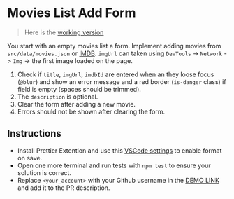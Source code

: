 # Movies List Add Form

> Here is the [working version](https://mate-academy.github.io/vue_movies-list-add-form/)

You start with an empty movies list a form. Implement adding movies from `src/data/movies.json` or [IMDB](https://www.imdb.com/title/tt1312171). `imgUrl` can taken using `DevTools` -> `Network` -> `Img` -> the first image loaded on the page.

1. Check if `title`, `imgUrl`, `imdbId` are entered when an they loose focus (`@blur`) and show an error message and a red border (`is-danger` class) if field is empty (spaces should be trimmed).
1. The `description` is optional.
1. Clear the form after adding a new movie.
1. Errors should not be shown after clearing the form.

## Instructions

- Install Prettier Extention and use this [VSCode settings](https://mate-academy.github.io/fe-program/tools/vscode/settings.json) to enable format on save.
- Open one more terminal and run tests with `npm test` to ensure your solution is correct.
- Replace `<your_account>` with your Github username in the [DEMO LINK](https://<your_account>.github.io/react_movies-list-js/) and add it to the PR description.
